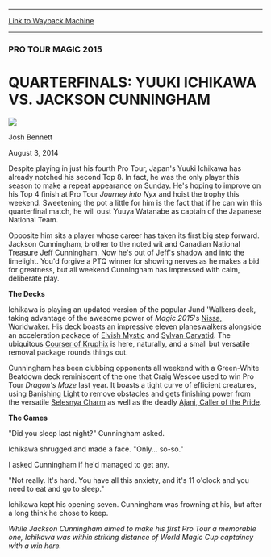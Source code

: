 
---
[Link to Wayback Machine](https://web.archive.org/web/20140811165236/http://magic.wizards.com/en/events/coverage/ptm15/qfichikawa)

[_metadata_:description]:- "Despite playing in just his fourth Pro Tour, Japan's Yuuki Ichikawa has already notched his second Top 8. In fact, he was the only player this season to make a repeat appearance on Sunday. He's hoping to improve on his Top 4 finish at Pro Tour Journey into Nyx and hoist the trophy this weekend. Sweetening the pot a little for him is the fact that if he can win this quarterfinal match, he will oust Yuuya Watanabe as captain of the Japanese National Team."
[_metadata_:generator]:- "Drupal 7 (http://drupal.org)"
[_metadata_:node]:- "256976"
[_metadata_:publish_date]:- "2014-08-03"
[_metadata_:source]:- "div-main"
[_metadata_:title]:- "QUARTERFINALS: YUUKI ICHIKAWA VS. JACKSON CUNNINGHAM"
[_metadata_:wayback_capture_timestamp]:- "2014-08-11 16:52:36"
[_metadata_:wayback_raw_url]:- "https://web.archive.org/web/20140811165236id_/http://magic.wizards.com/en/events/coverage/ptm15/qfichikawa"
[_metadata_:wayback_url]:- "http://magic.wizards.com/en/events/coverage/ptm15/qfichikawa"
---





### PRO TOUR MAGIC 2015


QUARTERFINALS: YUUKI ICHIKAWA VS. JACKSON CUNNINGHAM
====================================================



![](https://media.magic.wizards.com/styles/auth_small/public/images/person/authorpic_joshbennett.jpg)

Josh Bennett




August 3, 2014
 








 Despite playing in just his fourth Pro Tour, Japan's Yuuki Ichikawa has already notched his second Top 8. In fact, he was the only player this season to make a repeat appearance on Sunday. He's hoping to improve on his Top 4 finish at Pro Tour *Journey into Nyx* and hoist the trophy this weekend. Sweetening the pot a little for him is the fact that if he can win this quarterfinal match, he will oust Yuuya Watanabe as captain of the Japanese National Team.




 Opposite him sits a player whose career has taken its first big step forward. Jackson Cunningham, brother to the noted wit and Canadian National Treasure Jeff Cunningham. Now he's out of Jeff's shadow and into the limelight. You'd forgive a PTQ winner for showing nerves as he makes a bid for greatness, but all weekend Cunningham has impressed with calm, deliberate play.




**The Decks**




 Ichikawa is playing an updated version of the popular Jund 'Walkers deck, taking advantage of the awesome power of *Magic 2015*'s [Nissa, Worldwaker](http://gatherer.wizards.com/Pages/Card/Details.aspx?name=Nissa%2C+Worldwaker). His deck boasts an impressive eleven planeswalkers alongside an acceleration package of [Elvish Mystic](http://gatherer.wizards.com/Pages/Card/Details.aspx?name=Elvish+Mystic) and [Sylvan Caryatid](http://gatherer.wizards.com/Pages/Card/Details.aspx?name=Sylvan+Caryatid). The ubiquitous [Courser of Kruphix](http://gatherer.wizards.com/Pages/Card/Details.aspx?name=Courser+of+Kruphix) is here, naturally, and a small but versatile removal package rounds things out.




 Cunningham has been clubbing opponents all weekend with a Green-White Beatdown deck reminiscent of the one that Craig Wescoe used to win Pro Tour *Dragon's Maze* last year. It boasts a tight curve of efficient creatures, using [Banishing Light](http://gatherer.wizards.com/Pages/Card/Details.aspx?name=Banishing+Light) to remove obstacles and gets finishing power from the versatile [Selesnya Charm](http://gatherer.wizards.com/Pages/Card/Details.aspx?name=Selesnya+Charm) as well as the deadly [Ajani, Caller of the Pride](http://gatherer.wizards.com/Pages/Card/Details.aspx?name=Ajani%2C+Caller+of+the+Pride).




**The Games**




 "Did you sleep last night?" Cunningham asked.



Ichikawa shrugged and made a face. "Only... so-so."



 I asked Cunningham if he'd managed to get any.



"Not really. It's hard. You have all this anxiety, and it's 11 o'clock and you need to eat and go to sleep."



 Ichikawa kept his opening seven. Cunningham was frowning at his, but after a long think he chose to keep.






*While Jackson Cunningham aimed to make his first Pro Tour a memorable one, Ichikawa was within striking distance of World *Magic* Cup captaincy with a win here.* 

  






 
 


  







